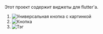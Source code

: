 Этот проект содержит виджеты для flutter'a.

1. ![Универсальная кнопка с картинкой](https://github.com/user-attachments/assets/d00ae07a-b9c3-46e0-9ed0-d9bd5ec226c4)
2. ![Кнопка](https://github.com/user-attachments/assets/eeadb847-3196-4184-a2d1-b3e782e14107)
3. ![Тэг](https://github.com/user-attachments/assets/c5dac3a8-c4f6-4bda-8c23-eede24f62c35)
